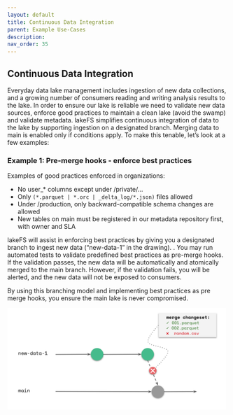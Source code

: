 ```yaml
---
layout: default
title: Continuous Data Integration
parent: Example Use-Cases
description:
nav_order: 35
---
```


## Continuous Data Integration

Everyday data lake  management includes ingestion of new data collections, and a growing number of consumers reading and writing analysis results to the lake. In order to ensure our lake is reliable  we need to validate new data sources, enforce good practices to maintain  a clean lake (avoid the swamp) and validate metadata. lakeFS simplifies continuous integration of data to the lake by supporting ingestion on a designated branch. Merging data to main is enabled only if conditions apply. To make this tenable, let’s look at a few examples:

### Example 1: Pre-merge hooks - enforce best practices

Examples of good practices enforced in organizations:  

 - No user_* columns except under /private/...
 - Only `(*.parquet | *.orc | _delta_log/*.json)` files allowed
 - Under /production, only backward-compatible schema changes are allowed
 - New tables on main must be registered in our metadata repository first, with owner and SLA

lakeFS will assist in enforcing best practices by giving you a designated branch to ingest new data (“new-data-1” in the drawing). . You may run automated tests to validate predefined best practices as pre-merge hooks. If the validation passes, the new data will be automatically and atomically merged to the main branch. However, if the validation fails, you will be alerted, and the new data will not be exposed to consumers.

By using this branching model and implementing best practices as pre merge hooks, you ensure the main lake is never compromised.

<img src="../assets/img/branching_4.png" alt="branching_4" width="500px"/>

